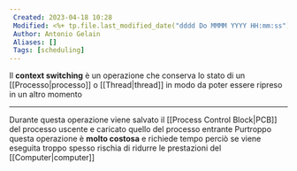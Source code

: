 ```yaml
---
 Created: 2023-04-18 10:28
 Modified: <%+ tp.file.last_modified_date("dddd Do MMMM YYYY HH:mm:ss") %>
 Author: Antonio Gelain
 Aliases: []
 Tags: [scheduling]
---
```


Il **context switching** è un operazione che conserva lo stato di un [[Processo|processo]] o [[Thread|thread]] in modo da poter essere ripreso in un altro momento

---

Durante questa operazione viene salvato il [[Process Control Block|PCB]] del processo uscente e caricato quello del processo entrante
Purtroppo questa operazione è **molto costosa** e richiede tempo perciò se viene eseguita troppo spesso rischia di ridurre le prestazioni del [[Computer|computer]]
